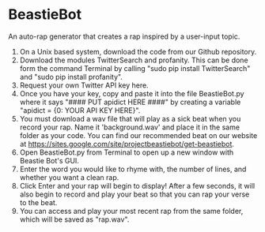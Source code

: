 # BeastieBot
An auto-rap generator that creates a rap inspired by a user-input topic.

1. On a Unix based system, download the code from our Github repository. 
2. Download the modules TwitterSearch and profanity. This can be done form the command Terminal by calling "sudo pip install TwitterSearch" and "sudo pip install profanity".
3. Request your own Twitter API key here. 
4. Once you have your key, copy and paste it into the file BeastieBot.py where it says "#### PUT apidict HERE ####"  by creating a variable "apidict = {0: YOUR API KEY HERE}".
5. You must download a wav file that will play as a sick beat when you record your rap. Name it 'background.wav' and place it in the same folder as your code. You can find our recommended beat on our website at https://sites.google.com/site/projectbeastiebot/get-beastiebot.
6. Open BeastieBot.py from Terminal to open up a new window with Beastie Bot's GUI.
7. Enter the word you would like to rhyme with, the number of lines, and whether you want a clean rap.
8. Click Enter and your rap will begin to display! After a few seconds, it will also begin to record and play your beat so that you can rap your verse to the beat.
9. You can access and play your most recent rap from the same folder, which will be saved as "rap.wav".
